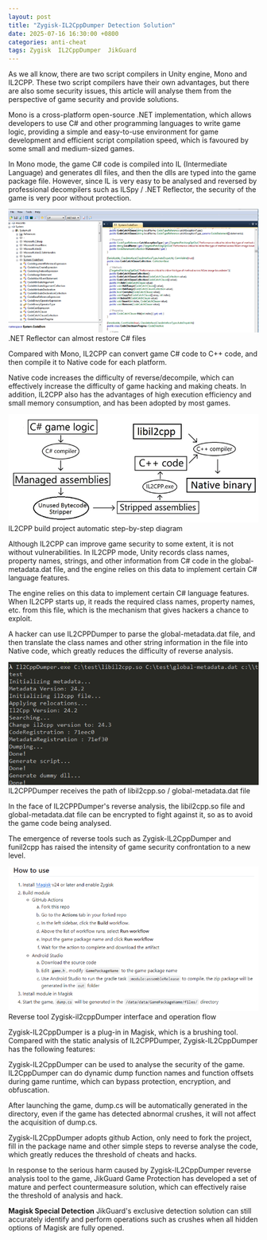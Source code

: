 ```yaml
---
layout: post
title: "Zygisk-IL2CppDumper Detection Solution"
date: 2025-07-16 16:30:00 +0800
categories: anti-cheat
tags: Zygisk  IL2CppDumper  JikGuard
---
```


As we all know, there are two script compilers in Unity engine, Mono and IL2CPP. These two script compilers have their own advantages, but there are also some security issues, this article will analyse them from the perspective of game security and provide solutions.<!-- more -->  

Mono is a cross-platform open-source .NET implementation, which allows developers to use C# and other programming languages to write game logic, providing a simple and easy-to-use environment for game development and efficient script compilation speed, which is favoured by some small and medium-sized games.

In Mono mode, the game C# code is compiled into IL (Intermediate Language) and generates dll files, and then the dlls are typed into the game package file. However, since IL is very easy to be analysed and reversed by professional decompilers such as ILSpy / .NET Reflector, the security of the game is very poor without protection.

![315_21](/assets/res/2025/NETReflector.png)  
.NET Reflector can almost restore C# files

Compared with Mono, IL2CPP can convert game C# code to C++ code, and then compile it to Native code for each platform.

Native code increases the difficulty of reverse/decompile, which can effectively increase the difficulty of game hacking and making cheats. In addition, IL2CPP also has the advantages of high execution efficiency and small memory consumption, and has been adopted by most games.

![315_21](/assets/res/2025/IL2CPPbuild.png)  
IL2CPP build project automatic step-by-step diagram

Although IL2CPP can improve game security to some extent, it is not without vulnerabilities. In IL2CPP mode, Unity records class names, property names, strings, and other information from C# code in the global-metadata.dat file, and the engine relies on this data to implement certain C# language features.

The engine relies on this data to implement certain C# language features. When IL2CPP starts up, it reads the required class names, property names, etc. from this file, which is the mechanism that gives hackers a chance to exploit.

A hacker can use IL2CPPDumper to parse the global-metadata.dat file, and then translate the class names and other string information in the file into Native code, which greatly reduces the difficulty of reverse analysis.

![315_21](/assets/res/2025/IL2CPPDumper111.png)  
IL2CPPDumper receives the path of libil2cpp.so / global-metadata.dat file

In the face of IL2CPPDumper's reverse analysis, the libil2cpp.so file and global-metadata.dat file can be encrypted to fight against it, so as to avoid the game code being analysed.

The emergence of reverse tools such as Zygisk-IL2CppDumper and funil2cpp has raised the intensity of game security confrontation to a new level.

![315_21](/assets/res/2025/Zygiskil2cppDumper.png)  
Reverse tool Zygisk-il2cppDumper interface and operation flow 

Zygisk-IL2CppDumper is a plug-in in Magisk, which is a brushing tool. Compared with the static analysis of IL2CPPDumper, Zygisk-IL2CppDumper has the following features: 

Zygisk-IL2CppDumper can be used to analyse the security of the game. IL2CppDumper can do dynamic dump function names and function offsets during game runtime, which can bypass protection, encryption, and obfuscation.

After launching the game, dump.cs will be automatically generated in the directory, even if the game has detected abnormal crushes, it will not affect the acquisition of dump.cs.

Zygisk-IL2CppDumper adopts github Action, only need to fork the project, fill in the package name and other simple steps to reverse analyse the code, which greatly reduces the threshold of cheats and hacks.

In response to the serious harm caused by Zygisk-IL2CppDumper reverse analysis tool to the game, JikGuard Game Protection has developed a set of mature and perfect countermeasure solution, which can effectively raise the threshold of analysis and hack.

**Magisk Special Detection** 
JikGuard's exclusive detection solution can still accurately identify and perform operations such as crushes when all hidden options of Magisk are fully opened.